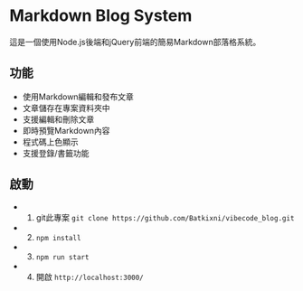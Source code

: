 # Markdown Blog System

這是一個使用Node.js後端和jQuery前端的簡易Markdown部落格系統。

## 功能

- 使用Markdown編輯和發布文章
- 文章儲存在專案資料夾中
- 支援編輯和刪除文章
- 即時預覽Markdown內容
- 程式碼上色顯示
- 支援登錄/書籤功能

## 啟動

- 1. git此專案 ```git clone https://github.com/Batkixni/vibecode_blog.git```
- 2. ```npm install```
- 3. ```npm run start```
- 4.  開啟 ```http://localhost:3000/```